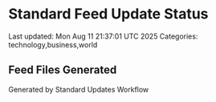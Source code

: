 # Standard Feed Update Status
Last updated: Mon Aug 11 21:37:01 UTC 2025
Categories: technology,business,world

## Feed Files Generated

Generated by Standard Updates Workflow
